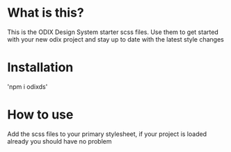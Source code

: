 # What is this?

This is the ODIX Design System starter scss files. Use them to get started with your new odix project and stay up to date with the latest style changes 

# Installation

'npm i odixds'

# How to use

Add the scss files to your primary stylesheet, if your project is loaded already you should have no problem